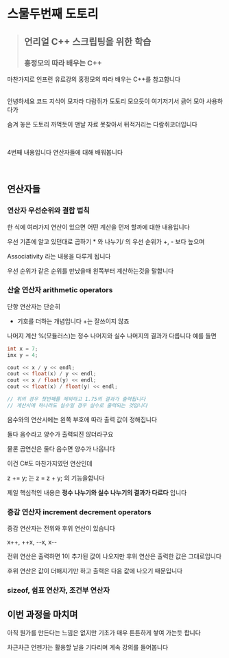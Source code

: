 <!-- Heading -->
#  스물두번째 도토리

<!-- Quote -->
> ## 언리얼 C++ 스크립팅을 위한 학습
>
> ### 홍정모의 따라 배우는 C++

마찬가지로 인프런 유료강의 홍정모의 따라 배우는 C++를 참고합니다

<br>
안녕하세요 코드 지식이 모자라 다람쥐가 도토리 모으듯이 여기저기서 긁어 모아 사용하다가

숨겨 놓은 도토리 까먹듯이 맨날 자료 못찾아서 뒤적거리는 다람쥐코더입니다

<br>

4번째 내용입니다 연산자들에 대해 배워봅니다

<br>

## 연산자들

### 연산자 우선순위와 결합 법칙

한 식에 여러가지 연산이 있으면 어떤 계산을 먼저 할까에 대한 내용입니다

우선 기존에 알고 있던대로 곱하기 * 와 나누기/ 의 우선 순위가 +, - 보다 높으며

Associativity 라는 내용을 다루게 됩니다

우선 순위가 같은 순위를 만났을때 왼쪽부터 계산하는것을 말합니다

### 산술 연산자 arithmetic operators

단항 연산자는 단순히

- 기호를 더하는 개념입니다 +는 잘쓰이지 않죠

나머지 계산 %(모듈러스)는 정수 나머지와 실수 나머지의 결과가 다릅니다 예를 들면

```c++
int x = 7;
inx y = 4;

cout << x / y << endl;
cout << float(x) / y << endl;
cout << x / float(y) << endl;
cout << float(x) / float(y) << endl;

// 위의 경우 첫번째를 제외하고 1.75의 결과가 출력됩니다
// 계산시에 하나라도 실수일 경우 실수로 출력되는 것입니다

```

음수와의 연산시에는 왼쪽 부호에 따라 출력 값이 정해집니다

둘다 음수라고 양수가 출력되진 않더라구요

물론 곱연산은 둘다 음수면 양수가 나옵니다

이건 C#도 마찬가지였던 연산인데

z += y; 는 z = z + y; 의 기능을합니다

제일 핵심적인 내용은 **정수 나누기와 실수 나누기의 결과가 다르다** 입니다

### 증감 연산자 increment decrement operators

증감 연산자는 전위와 후위 연산이 있습니다

x++, ++x, --x, x--

전위 연산은 출력하면 1이 추가된 값이 나오지만 후위 연산은 출력한 값은 그대로입니다

후위 연산은 값이 더해지기만 하고 출력은 다음 값에 나오기 때문입니다

### sizeof, 쉼표 연산자, 조건부 연산자



## 이번 과정을 마치며

아직 뭔가를 만든다는 느낌은 없지만 기초가 매우 튼튼하게 쌓여 가는듯 합니다

차근차근 언젠가는 활용할 날을 기다리며 계속 강의를 들어봅니다